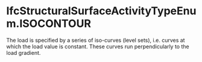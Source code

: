 IfcStructuralSurfaceActivityTypeEnum.ISOCONTOUR
===============================================
The load is specified by a series of iso-curves (level sets), i.e. curves at
which the load value is constant. These curves run perpendicularly to the load
gradient.


